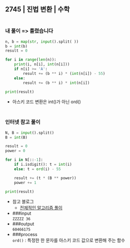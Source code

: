 ## 2745 | 진법 변환 | 수학

### <br>내 풀이 => 틀렸습니다
```python
n, b = map(str, input().split( ))
b = int(b)
result = 0

for i in range(len(n)):
    print(i, n[i], int(n[i]))
    if n[i] >= 'A':
        result += (b ** i) * (int(n[i]) - 55)
    else:
        result += (b ** i) * int(n[i])

print(result)
```
+ 아스키 코드 변환은 int()가 아닌 ord()

### <br>인터넷 참고 풀이
```python
N, B = input().split()
B = int(B)

result = 0
power = 0

for i in N[::-1]:
    if i.isdigit(): t = int(i)
    else: t = ord(i) - 55

    result += (t * (B ** power))
    power += 1

print(result)
```
+ 참고 블로그
    - [전체적인 알고리즘 풀이](https://velog.io/@catepk/boj-2745)
+ ###input<br>
    `ZZZZZ 36`
+ ###output<br>
    `60466175`
+ ###process<br>
    `ord()` : 특정한 한 문자를 아스키 코드 값으로 변환해 주는 함수